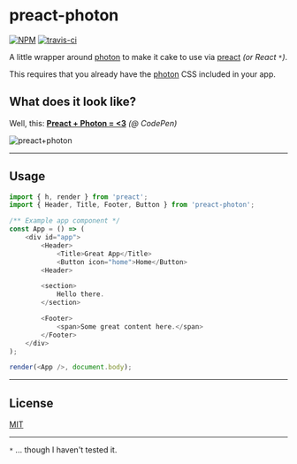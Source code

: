 # preact-photon

[![NPM](http://img.shields.io/npm/v/preact-photon.svg?style=flat)](https://www.npmjs.org/package/preact-photon)
[![travis-ci](https://travis-ci.org/developit/preact-photon.svg)](https://travis-ci.org/developit/preact-photon)


A little wrapper around [photon] to make it cake to use via [preact] _(or React `*`)_.

This requires that you already have the [photon] CSS included in your app.


## What does it look like?

Well, this: **[Preact + Photon = <3](http://codepen.io/developit/pen/ZbajXQ?editors=001)** _(@ CodePen)_

![preact+photon](http://i.imgur.com/9EgPkqg.png)


---


## Usage

```js
import { h, render } from 'preact';
import { Header, Title, Footer, Button } from 'preact-photon';

/** Example app component */
const App = () => (
	<div id="app">
		<Header>
			<Title>Great App</Title>
			<Button icon="home">Home</Button>
		<Header>

		<section>
			Hello there.
		</section>

		<Footer>
			<span>Some great content here.</span>
		</Footer>
	</div>
);

render(<App />, document.body);
```

---

## License

[MIT]

---

`*` ... though I haven't tested it.

[photon]: https://github.com/connors/photon
[preact]: https://github.com/developit/preact
[MIT]: http://choosealicense.com/licenses/mit
